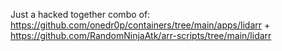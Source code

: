 Just a hacked together combo of:
https://github.com/onedr0p/containers/tree/main/apps/lidarr
+
https://github.com/RandomNinjaAtk/arr-scripts/tree/main/lidarr